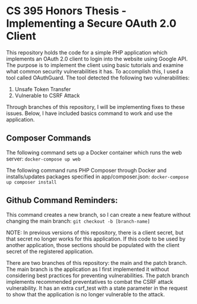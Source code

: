 # CS 395 Honors Thesis - Implementing a Secure OAuth 2.0 Client
This repository holds the code for a simple PHP application which implements an OAuth 2.0 client to login into the website using Google API. The purpose is to implement the client using basic tutorials and examine what common security vulnerabilities it has. To accomplish this, I used a tool called OAuthGuard. The tool detected the following two vulnerabilities:

1. Unsafe Token Transfer
2. Vulnerable to CSRF Attack

Through branches of this repository, I will be implementing fixes to these issues. Below, I have included basics command to work and use the application.

## Composer Commands
The following command sets up a Docker container which runs the web server:
 ```docker-compose up web```

The following command runs PHP Composer through Docker and installs/updates packages specified in app/composer.json:
```docker-compose up composer install```


## Github Command Reminders:
This command creates a new branch, so I can create a new feature without changing the main branch:
```git checkout -b [branch-name]```

NOTE: In previous versions of this repository, there is a client secret, but that secret no longer works for this application. If this code to be used by another application, those sections should be populated with the client secret of the registered application.

There are two branches of this repository: the main and the patch branch. The main branch is the application as I first implemented it without considering best practices for preventing vulnerabilities. The patch branch implements recommended preventatives to combat the CSRF attack vulnerability. It has an extra csrf_test with a state parameter in the request to show that the application is no longer vulnerable to the attack.
